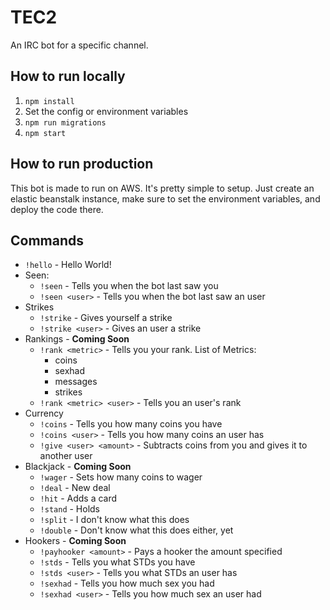 # TEC2
An IRC bot for a specific channel.

## How to run locally
  1. `npm install`
  2. Set the config or environment variables
  3. `npm run migrations`
  4. `npm start`

## How to run production
This bot is made to run on AWS. It's pretty simple to setup. Just create an elastic beanstalk instance, make sure to set the environment variables, and deploy the code there.

## Commands
  * `!hello` - Hello World!
  * Seen:
    * `!seen` - Tells you when the bot last saw you
    * `!seen <user>` - Tells you when the bot last saw an user
  * Strikes
    * `!strike` - Gives yourself a strike
    * `!strike <user>` - Gives an user a strike
  * Rankings - **Coming Soon**
    * `!rank <metric>` - Tells you your rank. List of Metrics:
      * coins
      * sexhad
      * messages
      * strikes
    * `!rank <metric> <user>` - Tells you an user's rank
  * Currency
    * `!coins` - Tells you how many coins you have
    * `!coins <user>` - Tells you how many coins an user has
    * `!give <user> <amount>` - Subtracts coins from you and gives it to another user
  * Blackjack - **Coming Soon**
    * `!wager` - Sets how many coins to wager
    * `!deal` - New deal
    * `!hit` - Adds a card
    * `!stand` - Holds
    * `!split` - I don't know what this does
    * `!double` - Don't know what this does either, yet
  * Hookers - **Coming Soon**
    * `!payhooker <amount>` - Pays a hooker the amount specified
    * `!stds` - Tells you what STDs you have
    * `!stds <user>` - Tells you what STDs an user has
    * `!sexhad` - Tells you how much sex you had
    * `!sexhad <user>` - Tells you how much sex an user had
